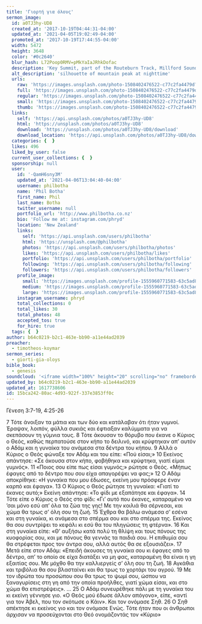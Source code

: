 ```yaml
---
title: 'Γιορτή για όλους'
sermon_image:
  id: a0TJ3hy-UD8
  created_at: '2017-10-19T04:44:31-04:00'
  updated_at: '2021-04-05T19:02:49-04:00'
  promoted_at: '2017-10-19T17:44:55-04:00'
  width: 5472
  height: 3648
  color: '#0c2640'
  blur_hash: L72Poop0RMV=pMkYaIaJRhkDofac
  description: 'Key Summit, part of the Routeburn Track, Millford Sound.'
  alt_description: 'silhouette of mountain peak at nighttime'
  urls:
    raw: 'https://images.unsplash.com/photo-1508402476522-c77c2fa4479d?ixid=MnwxNjM3NDl8MHwxfHNlYXJjaHwxfHxzdGFyfGVufDB8fHx8MTYxNzczODUxMw&ixlib=rb-1.2.1'
    full: 'https://images.unsplash.com/photo-1508402476522-c77c2fa4479d?crop=entropy&cs=srgb&fm=jpg&ixid=MnwxNjM3NDl8MHwxfHNlYXJjaHwxfHxzdGFyfGVufDB8fHx8MTYxNzczODUxMw&ixlib=rb-1.2.1&q=85'
    regular: 'https://images.unsplash.com/photo-1508402476522-c77c2fa4479d?crop=entropy&cs=tinysrgb&fit=max&fm=jpg&ixid=MnwxNjM3NDl8MHwxfHNlYXJjaHwxfHxzdGFyfGVufDB8fHx8MTYxNzczODUxMw&ixlib=rb-1.2.1&q=80&w=1080'
    small: 'https://images.unsplash.com/photo-1508402476522-c77c2fa4479d?crop=entropy&cs=tinysrgb&fit=max&fm=jpg&ixid=MnwxNjM3NDl8MHwxfHNlYXJjaHwxfHxzdGFyfGVufDB8fHx8MTYxNzczODUxMw&ixlib=rb-1.2.1&q=80&w=400'
    thumb: 'https://images.unsplash.com/photo-1508402476522-c77c2fa4479d?crop=entropy&cs=tinysrgb&fit=max&fm=jpg&ixid=MnwxNjM3NDl8MHwxfHNlYXJjaHwxfHxzdGFyfGVufDB8fHx8MTYxNzczODUxMw&ixlib=rb-1.2.1&q=80&w=200'
  links:
    self: 'https://api.unsplash.com/photos/a0TJ3hy-UD8'
    html: 'https://unsplash.com/photos/a0TJ3hy-UD8'
    download: 'https://unsplash.com/photos/a0TJ3hy-UD8/download'
    download_location: 'https://api.unsplash.com/photos/a0TJ3hy-UD8/download?ixid=MnwxNjM3NDl8MHwxfHNlYXJjaHwxfHxzdGFyfGVufDB8fHx8MTYxNzczODUxMw'
  categories: {  }
  likes: 496
  liked_by_user: false
  current_user_collections: {  }
  sponsorship: null
  user:
    id: '-QamH6sny3M'
    updated_at: '2021-04-06T13:04:40-04:00'
    username: philbotha
    name: 'Phil Botha'
    first_name: Phil
    last_name: Botha
    twitter_username: null
    portfolio_url: 'http://www.philbotha.co.nz'
    bio: 'Follow me at: instagram.com/phryd'
    location: 'New Zealand'
    links:
      self: 'https://api.unsplash.com/users/philbotha'
      html: 'https://unsplash.com/@philbotha'
      photos: 'https://api.unsplash.com/users/philbotha/photos'
      likes: 'https://api.unsplash.com/users/philbotha/likes'
      portfolio: 'https://api.unsplash.com/users/philbotha/portfolio'
      following: 'https://api.unsplash.com/users/philbotha/following'
      followers: 'https://api.unsplash.com/users/philbotha/followers'
    profile_image:
      small: 'https://images.unsplash.com/profile-1555960771583-63c5ad8cc9f8?ixlib=rb-1.2.1&q=80&fm=jpg&crop=faces&cs=tinysrgb&fit=crop&h=32&w=32'
      medium: 'https://images.unsplash.com/profile-1555960771583-63c5ad8cc9f8?ixlib=rb-1.2.1&q=80&fm=jpg&crop=faces&cs=tinysrgb&fit=crop&h=64&w=64'
      large: 'https://images.unsplash.com/profile-1555960771583-63c5ad8cc9f8?ixlib=rb-1.2.1&q=80&fm=jpg&crop=faces&cs=tinysrgb&fit=crop&h=128&w=128'
    instagram_username: phryd
    total_collections: 0
    total_likes: 30
    total_photos: 48
    accepted_tos: true
    for_hire: true
  tags: {  }
author: b64c0219-b2c1-463e-bb90-a11e44ad2039
preacher:
  - timotheos-koymar
sermon_series:
  - giorti-gia-oloys
bible_book:
  - genesis
soundcloud: '<iframe width="100%" height="20" scrolling="no" frameborder="no" allow="autoplay" src="https://w.soundcloud.com/player/?url=https%3A//api.soundcloud.com/tracks/709876756%3Fsecret_token%3Ds-oY4pR&color=%23ff5500&inverse=false&auto_play=false&show_user=true"></iframe>'
updated_by: b64c0219-b2c1-463e-bb90-a11e44ad2039
updated_at: 1617738606
id: 15bca242-80ac-4d93-922f-337e3853ff0c
---
```

Γένεση 3:7-19, 4:25-26

7 Τότε άνοιξαν τα μάτια και των δύο και κατάλαβαν ότι ήταν γυμνοί. Έραψαν, λοιπόν, φύλλα συκιάς και έφτιαξαν καλύμματα για να σκεπάσουν τη γύμνια τους.
8 Τότε άκουσαν το θόρυβο που έκανε ο Κύριος ο Θεός, καθώς περπατούσε στον κήπο το δειλινό, και κρύφτηκαν απ’ αυτόν ο Αδάμ και η γυναίκα του ανάμεσα στα δέντρα του κήπου. 9 Αλλά ο Κύριος ο Θεός φώναξε τον Αδάμ και του είπε: «Πού είσαι;»
10 Εκείνος απάντησε: «Σε άκουσα στον κήπο, φοβήθηκα και κρύφτηκα, γιατί είμαι γυμνός».
11 «Ποιος σου είπε πως είσαι γυμνός;» ρώτησε ο Θεός. «Μήπως έφαγες από το δέντρο που σου είχα απαγορέψει να φας;»
12 Ο Αδάμ αποκρίθηκε: «Η γυναίκα που μου έδωσες, εκείνη μου πρόσφερε έναν καρπό και έφαγα».
13 Ο Κύριος ο Θεός ρώτησε τη γυναίκα: «Γιατί το έκανες αυτό;» Εκείνη απάντησε: «Το φίδι με εξαπάτησε και έφαγα».
14 Τότε είπε ο Κύριος ο Θεός στο φίδι: «Γι’ αυτό που έκανες, καταραμένο να ’σαι μόνο εσύ απ’ όλα τα ζώα της γης! Με την κοιλιά θα σέρνεσαι, και χώμα θα τρως σ’ όλη σου τη ζωή. 15 Έχθρα θα βάλω ανάμεσα σ’ εσένα και στη γυναίκα, κι ανάμεσα στο σπέρμα σου και στο σπέρμα της. Εκείνος θα σου συντρίψει το κεφάλι κι εσύ θα του πληγώσεις τη φτέρνα».
16 Και στη γυναίκα είπε: «Θ’ αυξήσω κατά πολύ τη θλίψη και τους πόνους της κυοφορίας σου, και με πόνους θα γεννάς τα παιδιά σου. Η επιθυμία σου θα στρέφεται προς τον άντρα σου, αλλά αυτός θα σε εξουσιάζει». 17 Μετά είπε στον Αδάμ: «Επειδή άκουσες τη γυναίκα σου κι έφαγες από το δέντρο, απ’ το οποίο σε είχα διατάξει να μη φας, καταραμένη θα είναι η γη εξαιτίας σου. Με μόχθο θα την καλλιεργείς σ’ όλη σου τη ζωή. 18 Αγκάθια και τριβόλια θα σου βλασταίνει και θα τρως το χορτάρι του αγρού. 19 Με τον ιδρώτα του προσώπου σου θα τρως το ψωμί σου, ώσπου να ξαναγυρίσεις στη γη από την οποία προήλθες, γιατί χώμα είσαι, και στο χώμα θα επιστρέψεις».
…
25 Ο Αδάμ συνευρέθηκε πάλι με τη γυναίκα του κι εκείνη γέννησε γιο. «Ο Θεός μού έδωσε άλλον απόγονο», είπε, «αντί για τον Άβελ, που τον σκότωσε ο Κάιν». Και τον ονόμασε Σηθ. 26 Ο Σηθ απέκτησε κι εκείνος γιο και τον ονόμασε Ενώς. Τότε ήταν που οι άνθρωποι άρχισαν να προσεύχονται στο Θεό ονομάζοντάς τον «Κύριο»